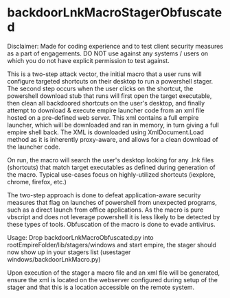 # backdoorLnkMacroStagerObfuscated

Disclaimer: Made for coding experience and to test client security measures as a part of engagements.  DO NOT use against any systems / users on which you do not have explicit permission to test against.


This is a two-step attack vector, the initial macro that a user runs will configure targeted shortcuts on their desktop to run a powershell stager. The second step occurs when the user clicks on the shortcut, the powershell download stub that runs will first open the target executable, then clean all backdoored shortcuts on the user's desktop, and finally attempt to download & execute empire launcher code from an xml file hosted on a pre-defined web server. This xml contains a full empire launcher, which will be downloaded and ran in memory, in turn giving a full empire shell back. The XML is downloaded using XmlDocument.Load method as it is inherently proxy-aware, and allows for a clean download of the launcher code.

On run, the macro will search the user's desktop looking for any .lnk files (shortcuts) that match target executables as defined during generation of the macro.  Typical use-cases focus on highly-utilized shortcuts (iexplore, chrome, firefox, etc.)

The two-step approach is done to defeat application-aware security measures that flag on launches of powershell from unexpected programs, such as a direct launch from office applications. As the macro is pure vbscript and does not leverage powershell it is less likely to be detected by these types of tools.  Obfuscation of the macro is done to evade antivirus.

Usage: Drop backdoorLnkMacroObfuscated.py into rootEmpireFolder/lib/stagers/windows and start empire, the stager should now show up in your stagers list (usestager windows/backdoorLnkMacro.py)

Upon execution of the stager a macro file and an xml file will be generated, ensure the xml is located on the webserver configured during setup of the stager and that this is a location accessible on the remote system.